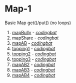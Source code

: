 # Map-1

Basic Map get()/put() (no loops)

1. [mapBully](https://github.com/liampuk/code-practice/blob/master/codingbat/map-1/mapBully.md) - _[codingbat](http://codingbat.com/prob/p197888)_
2. [mapShare](https://github.com/liampuk/code-practice/blob/master/codingbat/map-1/mapShare.md) - _[codingbat](http://codingbat.com/prob/p148813)_
3. [mapAB](https://github.com/liampuk/code-practice/blob/master/codingbat/map-1/mapAB.md) - _[codingbat](http://codingbat.com/prob/p107259)_
4. [topping1](https://github.com/liampuk/code-practice/blob/master/codingbat/map-1/topping1.md) - _[codingbat](http://codingbat.com/prob/p182712)_
5. [topping2](https://github.com/liampuk/code-practice/blob/master/codingbat/map-1/topping2.md) - _[codingbat](http://codingbat.com/prob/p196458)_
6. [topping3](https://github.com/liampuk/code-practice/blob/master/codingbat/map-1/topping3.md) - _[codingbat](http://codingbat.com/prob/p128461)_
7. [mapAB2](https://github.com/liampuk/code-practice/blob/master/codingbat/map-1/mapAB2.md) - _[codingbat](http://codingbat.com/prob/p115011)_
8. [mapAB3](https://github.com/liampuk/code-practice/blob/master/codingbat/map-1/mapAB3.md) - _[codingbat](http://codingbat.com/prob/p115012)_
9. [mapAB4](https://github.com/liampuk/code-practice/blob/master/codingbat/map-1/mapAB4.md) - _[codingbat](http://codingbat.com/prob/p136950)_
